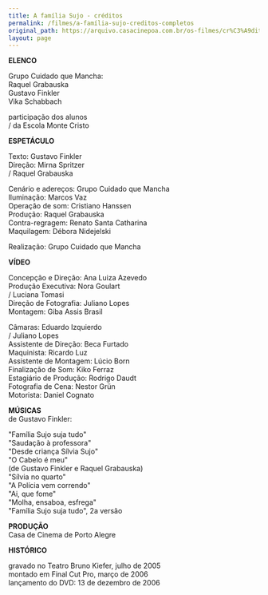 ```yaml
---
title: A família Sujo - créditos
permalink: /filmes/a-família-sujo-creditos-completos
original_path: https://arquivo.casacinepoa.com.br/os-filmes/cr%C3%A9ditos/fam%C3%ADlia-sujo.html
layout: page
---
```

**ELENCO**

Grupo Cuidado que Mancha:\
Raquel Grabauska\
Gustavo Finkler\
Vika Schabbach

participação dos alunos\
/ da Escola Monte Cristo

**ESPETÁCULO**

Texto: Gustavo Finkler\
Direção: Mirna Spritzer\
/ Raquel Grabauska

Cenário e adereços: Grupo Cuidado que Mancha\
Iluminação: Marcos Vaz\
Operação de som: Cristiano Hanssen\
Produção: Raquel Grabauska\
Contra-regragem: Renato Santa Catharina\
Maquilagem: Débora Nidejelski

Realização: Grupo Cuidado que Mancha

**VÍDEO**

Concepção e Direção: Ana Luiza Azevedo\
Produção Executiva: Nora Goulart\
/ Luciana Tomasi\
Direção de Fotografia: Juliano Lopes\
Montagem: Giba Assis Brasil

Câmaras: Eduardo Izquierdo\
/ Juliano Lopes\
Assistente de Direção: Beca Furtado\
Maquinista: Ricardo Luz\
Assistente de Montagem: Lúcio Born\
Finalização de Som: Kiko Ferraz\
Estagiário de Produção: Rodrigo Daudt\
Fotografia de Cena: Nestor Grün\
Motorista: Daniel Cognato

**MÚSICAS**\
de Gustavo Finkler:

"Família Sujo suja tudo"\
"Saudação à professora"\
"Desde criança Sílvia Sujo"\
"O Cabelo é meu"\
(de Gustavo Finkler e Raquel Grabauska)\
"Sílvia no quarto"\
"A Polícia vem correndo"\
"Ai, que fome"\
"Molha, ensaboa, esfrega"\
"Família Sujo suja tudo", 2a versão

**PRODUÇÃO**\
Casa de Cinema de Porto Alegre

**HISTÓRICO**

gravado no Teatro Bruno Kiefer, julho de 2005\
montado em Final Cut Pro, março de 2006\
lançamento do DVD: 13 de dezembro de 2006